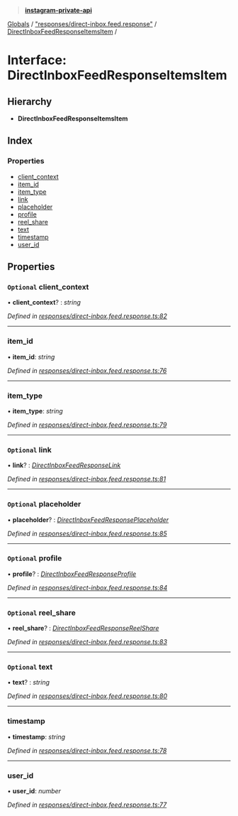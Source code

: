 > **[instagram-private-api](../README.md)**

[Globals](../README.md) / ["responses/direct-inbox.feed.response"](../modules/_responses_direct_inbox_feed_response_.md) / [DirectInboxFeedResponseItemsItem](_responses_direct_inbox_feed_response_.directinboxfeedresponseitemsitem.md) /

# Interface: DirectInboxFeedResponseItemsItem

## Hierarchy

* **DirectInboxFeedResponseItemsItem**

## Index

### Properties

* [client_context](_responses_direct_inbox_feed_response_.directinboxfeedresponseitemsitem.md#optional-client_context)
* [item_id](_responses_direct_inbox_feed_response_.directinboxfeedresponseitemsitem.md#item_id)
* [item_type](_responses_direct_inbox_feed_response_.directinboxfeedresponseitemsitem.md#item_type)
* [link](_responses_direct_inbox_feed_response_.directinboxfeedresponseitemsitem.md#optional-link)
* [placeholder](_responses_direct_inbox_feed_response_.directinboxfeedresponseitemsitem.md#optional-placeholder)
* [profile](_responses_direct_inbox_feed_response_.directinboxfeedresponseitemsitem.md#optional-profile)
* [reel_share](_responses_direct_inbox_feed_response_.directinboxfeedresponseitemsitem.md#optional-reel_share)
* [text](_responses_direct_inbox_feed_response_.directinboxfeedresponseitemsitem.md#optional-text)
* [timestamp](_responses_direct_inbox_feed_response_.directinboxfeedresponseitemsitem.md#timestamp)
* [user_id](_responses_direct_inbox_feed_response_.directinboxfeedresponseitemsitem.md#user_id)

## Properties

### `Optional` client_context

• **client_context**? : *string*

*Defined in [responses/direct-inbox.feed.response.ts:82](https://github.com/dilame/instagram-private-api/blob/173bc62/src/responses/direct-inbox.feed.response.ts#L82)*

___

###  item_id

• **item_id**: *string*

*Defined in [responses/direct-inbox.feed.response.ts:76](https://github.com/dilame/instagram-private-api/blob/173bc62/src/responses/direct-inbox.feed.response.ts#L76)*

___

###  item_type

• **item_type**: *string*

*Defined in [responses/direct-inbox.feed.response.ts:79](https://github.com/dilame/instagram-private-api/blob/173bc62/src/responses/direct-inbox.feed.response.ts#L79)*

___

### `Optional` link

• **link**? : *[DirectInboxFeedResponseLink](_responses_direct_inbox_feed_response_.directinboxfeedresponselink.md)*

*Defined in [responses/direct-inbox.feed.response.ts:81](https://github.com/dilame/instagram-private-api/blob/173bc62/src/responses/direct-inbox.feed.response.ts#L81)*

___

### `Optional` placeholder

• **placeholder**? : *[DirectInboxFeedResponsePlaceholder](_responses_direct_inbox_feed_response_.directinboxfeedresponseplaceholder.md)*

*Defined in [responses/direct-inbox.feed.response.ts:85](https://github.com/dilame/instagram-private-api/blob/173bc62/src/responses/direct-inbox.feed.response.ts#L85)*

___

### `Optional` profile

• **profile**? : *[DirectInboxFeedResponseProfile](_responses_direct_inbox_feed_response_.directinboxfeedresponseprofile.md)*

*Defined in [responses/direct-inbox.feed.response.ts:84](https://github.com/dilame/instagram-private-api/blob/173bc62/src/responses/direct-inbox.feed.response.ts#L84)*

___

### `Optional` reel_share

• **reel_share**? : *[DirectInboxFeedResponseReelShare](_responses_direct_inbox_feed_response_.directinboxfeedresponsereelshare.md)*

*Defined in [responses/direct-inbox.feed.response.ts:83](https://github.com/dilame/instagram-private-api/blob/173bc62/src/responses/direct-inbox.feed.response.ts#L83)*

___

### `Optional` text

• **text**? : *string*

*Defined in [responses/direct-inbox.feed.response.ts:80](https://github.com/dilame/instagram-private-api/blob/173bc62/src/responses/direct-inbox.feed.response.ts#L80)*

___

###  timestamp

• **timestamp**: *string*

*Defined in [responses/direct-inbox.feed.response.ts:78](https://github.com/dilame/instagram-private-api/blob/173bc62/src/responses/direct-inbox.feed.response.ts#L78)*

___

###  user_id

• **user_id**: *number*

*Defined in [responses/direct-inbox.feed.response.ts:77](https://github.com/dilame/instagram-private-api/blob/173bc62/src/responses/direct-inbox.feed.response.ts#L77)*
